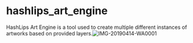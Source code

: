 # hashlips_art_engine
HashLips Art Engine is a tool used to create multiple different instances of artworks based on provided layers.![IMG-20190414-WA0001](https://user-images.githubusercontent.com/100516962/156920734-c416eccf-3800-4fa7-b881-7ced020576e1.jpg)

